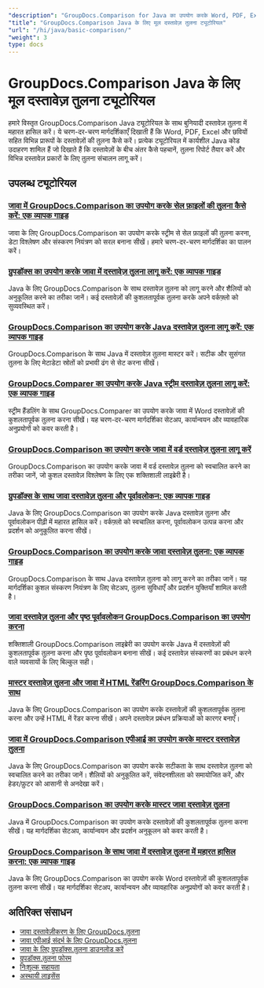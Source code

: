 ```yaml
---
"description": "GroupDocs.Comparison for Java का उपयोग करके Word, PDF, Excel, छवियों आदि जैसे विभिन्न दस्तावेज़ प्रकारों की तुलना करने के लिए पूर्ण ट्यूटोरियल।"
"title": "GroupDocs.Comparison Java के लिए मूल दस्तावेज़ तुलना ट्यूटोरियल"
"url": "/hi/java/basic-comparison/"
"weight": 3
type: docs
---
```

# GroupDocs.Comparison Java के लिए मूल दस्तावेज़ तुलना ट्यूटोरियल

हमारे विस्तृत GroupDocs.Comparison Java ट्यूटोरियल के साथ बुनियादी दस्तावेज़ तुलना में महारत हासिल करें। ये चरण-दर-चरण मार्गदर्शिकाएँ दिखाती हैं कि Word, PDF, Excel और छवियों सहित विभिन्न प्रारूपों के दस्तावेज़ों की तुलना कैसे करें। प्रत्येक ट्यूटोरियल में कार्यशील Java कोड उदाहरण शामिल हैं जो दिखाते हैं कि दस्तावेज़ों के बीच अंतर कैसे पहचानें, तुलना रिपोर्ट तैयार करें और विभिन्न दस्तावेज़ प्रकारों के लिए तुलना संचालन लागू करें।

## उपलब्ध ट्यूटोरियल

### [जावा में GroupDocs.Comparison का उपयोग करके सेल फ़ाइलों की तुलना कैसे करें: एक व्यापक गाइड](./compare-cell-files-groupdocs-java-streams/)
जावा के लिए GroupDocs.Comparison का उपयोग करके स्ट्रीम से सेल फ़ाइलों की तुलना करना, डेटा विश्लेषण और संस्करण नियंत्रण को सरल बनाना सीखें। हमारे चरण-दर-चरण मार्गदर्शिका का पालन करें।

### [ग्रुपडॉक्स का उपयोग करके जावा में दस्तावेज़ तुलना लागू करें: एक व्यापक गाइड](./java-document-comparison-groupdocs-tutorial/)
Java के लिए GroupDocs.Comparison के साथ दस्तावेज़ तुलना को लागू करने और शैलियों को अनुकूलित करने का तरीका जानें। कई दस्तावेज़ों की कुशलतापूर्वक तुलना करके अपने वर्कफ़्लो को सुव्यवस्थित करें।

### [GroupDocs.Comparison का उपयोग करके Java दस्तावेज़ तुलना लागू करें: एक व्यापक गाइड](./java-document-comparison-groupdocs-metadata-source/)
GroupDocs.Comparison के साथ Java में दस्तावेज़ तुलना मास्टर करें। सटीक और सुसंगत तुलना के लिए मेटाडेटा स्रोतों को प्रभावी ढंग से सेट करना सीखें।

### [GroupDocs.Comparer का उपयोग करके Java स्ट्रीम दस्तावेज़ तुलना लागू करें: एक व्यापक गाइड](./java-stream-document-comparison-groupdocs/)
स्ट्रीम हैंडलिंग के साथ GroupDocs.Comparer का उपयोग करके जावा में Word दस्तावेज़ों की कुशलतापूर्वक तुलना करना सीखें। यह चरण-दर-चरण मार्गदर्शिका सेटअप, कार्यान्वयन और व्यावहारिक अनुप्रयोगों को कवर करती है।

### [GroupDocs.Comparison का उपयोग करके जावा में वर्ड दस्तावेज़ तुलना लागू करें](./word-document-comparison-groupdocs-java/)
GroupDocs.Comparison का उपयोग करके जावा में वर्ड दस्तावेज़ तुलना को स्वचालित करने का तरीका जानें, जो कुशल दस्तावेज़ विश्लेषण के लिए एक शक्तिशाली लाइब्रेरी है।

### [ग्रुपडॉक्स के साथ जावा दस्तावेज़ तुलना और पूर्वावलोकन: एक व्यापक गाइड](./master-java-document-comparison-preview-groupdocs/)
Java के लिए GroupDocs.Comparison का उपयोग करके Java दस्तावेज़ तुलना और पूर्वावलोकन पीढ़ी में महारत हासिल करें। वर्कफ़्लो को स्वचालित करना, पूर्वावलोकन उत्पन्न करना और प्रदर्शन को अनुकूलित करना सीखें।

### [GroupDocs.Comparison का उपयोग करके जावा दस्तावेज़ तुलना: एक व्यापक गाइड](./java-document-comparison-groupdocs-comparison/)
GroupDocs.Comparison के साथ Java दस्तावेज़ तुलना को लागू करने का तरीका जानें। यह मार्गदर्शिका कुशल संस्करण नियंत्रण के लिए सेटअप, तुलना सुविधाएँ और प्रदर्शन युक्तियाँ शामिल करती है।

### [जावा दस्तावेज़ तुलना और पृष्ठ पूर्वावलोकन GroupDocs.Comparison का उपयोग करना](./java-groupdocs-comparison-document-management/)
शक्तिशाली GroupDocs.Comparison लाइब्रेरी का उपयोग करके Java में दस्तावेज़ों की कुशलतापूर्वक तुलना करना और पृष्ठ पूर्वावलोकन बनाना सीखें। कई दस्तावेज़ संस्करणों का प्रबंधन करने वाले व्यवसायों के लिए बिल्कुल सही।

### [मास्टर दस्तावेज़ तुलना और जावा में HTML रेंडरिंग GroupDocs.Comparison के साथ](./master-groupdocs-comparison-java-document-html-rendering/)
Java के लिए GroupDocs.Comparison का उपयोग करके दस्तावेज़ों की कुशलतापूर्वक तुलना करना और उन्हें HTML में रेंडर करना सीखें। अपने दस्तावेज़ प्रबंधन प्रक्रियाओं को कारगर बनाएँ।

### [जावा में GroupDocs.Comparison एपीआई का उपयोग करके मास्टर दस्तावेज़ तुलना](./mastering-document-comparison-java-groupdocs/)
Java के लिए GroupDocs.Comparison का उपयोग करके सटीकता के साथ दस्तावेज़ तुलना को स्वचालित करने का तरीका जानें। शैलियों को अनुकूलित करें, संवेदनशीलता को समायोजित करें, और हेडर/फ़ुटर को आसानी से अनदेखा करें।

### [GroupDocs.Comparison का उपयोग करके मास्टर जावा दस्तावेज़ तुलना](./java-groupdocs-comparison-document-management-guide/)
Java में GroupDocs.Comparison का उपयोग करके दस्तावेज़ों की कुशलतापूर्वक तुलना करना सीखें। यह मार्गदर्शिका सेटअप, कार्यान्वयन और प्रदर्शन अनुकूलन को कवर करती है।

### [GroupDocs.Comparison के साथ जावा में दस्तावेज़ तुलना में महारत हासिल करना: एक व्यापक गाइड](./document-comparison-groupdocs-java/)
Java के लिए GroupDocs.Comparison का उपयोग करके Word दस्तावेज़ों की कुशलतापूर्वक तुलना करना सीखें। यह मार्गदर्शिका सेटअप, कार्यान्वयन और व्यावहारिक अनुप्रयोगों को कवर करती है।

## अतिरिक्त संसाधन

- [जावा दस्तावेज़ीकरण के लिए GroupDocs.तुलना](https://docs.groupdocs.com/comparison/java/)
- [जावा एपीआई संदर्भ के लिए GroupDocs.तुलना](https://reference.groupdocs.com/comparison/java/)
- [जावा के लिए ग्रुपडॉक्स.तुलना डाउनलोड करें](https://releases.groupdocs.com/comparison/java/)
- [ग्रुपडॉक्स.तुलना फोरम](https://forum.groupdocs.com/c/comparison)
- [निःशुल्क सहायता](https://forum.groupdocs.com/)
- [अस्थायी लाइसेंस](https://purchase.groupdocs.com/temporary-license/)